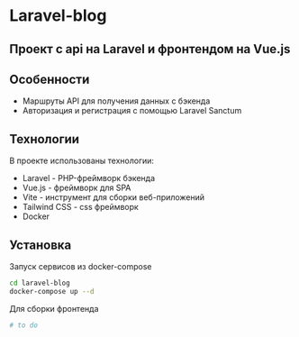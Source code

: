 # Laravel-blog

## Проект с api на Laravel и фронтендом на Vue.js

## Особенности

- Маршруты API для получения данных с бэкенда
- Авторизация и регистрация с помощью Laravel Sanctum

## Технологии

В проекте использованы технологии:

- Laravel - PHP-фреймворк бэкенда
- Vue.js - фреймворк для SPA
- Vite - инструмент для сборки веб-приложений
- Tailwind CSS  - css фреймворк
- Docker

## Установка

Запуск сервисов из docker-compose

```sh
cd laravel-blog
docker-compose up --d
```

Для сборки фронтенда

```sh
# to do
```
